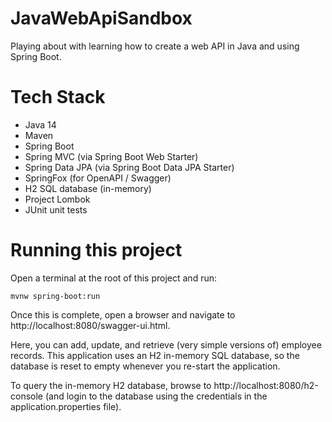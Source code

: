 # JavaWebApiSandbox
Playing about with learning how to create a web API in Java and using Spring Boot. 

# Tech Stack
* Java 14
* Maven
* Spring Boot
* Spring MVC (via Spring Boot Web Starter)
* Spring Data JPA (via Spring Boot Data JPA Starter)
* SpringFox (for OpenAPI / Swagger)
* H2 SQL database (in-memory)
* Project Lombok
* JUnit unit tests

# Running this project

Open a terminal at the root of this project and run:
```
mvnw spring-boot:run
```
Once this is complete, open a browser and navigate to http://localhost:8080/swagger-ui.html. 

Here, you can add, update, and retrieve (very simple versions of) employee records. This application uses an H2 in-memory SQL database, so the database is reset to empty whenever you re-start the application. 

To query the in-memory H2 database, browse to http://localhost:8080/h2-console (and login to the database using the credentials in the application.properties file).
